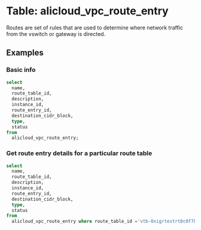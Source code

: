 # Table: alicloud_vpc_route_entry

Routes are set of rules that are used to determine where network traffic from the vswitch or gateway is directed.

## Examples

### Basic info

```sql
select
  name,
  route_table_id,
  description,
  instance_id,
  route_entry_id,
  destination_cidr_block,
  type,
  status
from
  alicloud_vpc_route_entry;
```

### Get route entry details for a particular route table

```sql
select
  name,
  route_table_id,
  description,
  instance_id,
  route_entry_id,
  destination_cidr_block,
  type,
  status
from
  alicloud_vpc_route_entry where route_table_id ='vtb-0xigrtestrt0c0f7krdhv';
```
